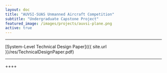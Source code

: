 ```yaml
---
layout: doc
title: "AUVSI-SUAS Unmanned Aircraft Competition"
subtitle: "Undergraduate Capstone Project"
featured_image: /images/projects/auvsi-plane.png
active: true
---
```


* * *
[System-Level Technical Design Paper]({{ site.url }}/res/TechnicalDesignPaper.pdf)
* * *

++++
